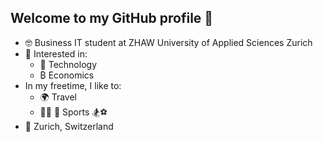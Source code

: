## Welcome to my GitHub profile 👋

- 🤓 Business IT student at ZHAW University of Applied Sciences Zurich
- 🤔 Interested in:
  - 🤖 Technology
  - ₿   Economics
- In my freetime, I like to:
  - 🌍 Travel
  - 🚴‍♂️ 🏃 Sports 🏂⚽
- 📍 Zurich, Switzerland
<!--
**xxultraking/xxultraking** is a ✨ _special_ ✨ repository because its `README.md` (this file) appears on your GitHub profile.

Here are some ideas to get you started:

- 🔭 I’m currently working on ...
- 🌱 I’m currently learning ...
- 👯 I’m looking to collaborate on ...
- 🤔 I’m looking for help with ...
- 💬 Ask me about ...
- 📫 How to reach me: ...
- 😄 Pronouns: ...
- ⚡ Fun fact: ...
-->
